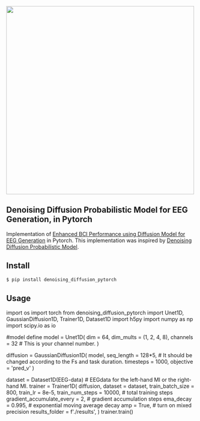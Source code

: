 <img src="./images/denoising-diffusion.png" width="500px"></img>

## Denoising Diffusion Probabilistic Model for EEG Generation, in Pytorch 

Implementation of <a href="https://arxiv.org/">Enhanced BCI Performance using Diffusion Model for EEG Generation</a> in Pytorch. This implementation was inspired by <a href="https://arxiv.org/abs/2006.11239">Denoising Diffusion Probabilistic Model</a>.

## Install

```bash
$ pip install denoising_diffusion_pytorch
```

## Usage

import os
import torch
from denoising_diffusion_pytorch import Unet1D, GaussianDiffusion1D, Trainer1D, Dataset1D
import h5py
import numpy as np
import scipy.io as io

#model define
model = Unet1D(
    dim = 64,
    dim_mults = (1, 2, 4, 8),
    channels = 32  # This is your channel number.
)

diffusion = GaussianDiffusion1D(
    model,
    seq_length = 128*5, # It should be changed according to the Fs and task duration.
    timesteps = 1000,
    objective = 'pred_v'
)

dataset = Dataset1D(EEG-data)  # EEGdata for the left-hand MI or the right-hand MI.
trainer = Trainer1D(
   diffusion,
   dataset = dataset,
   train_batch_size = 800,
   train_lr = 8e-5,
   train_num_steps = 10000,         # total training steps
   gradient_accumulate_every = 2,    # gradient accumulation steps
   ema_decay = 0.995,                # exponential moving average decay
   amp = True,                       # turn on mixed precision
   results_folder = f'./results',
)
trainer.train()



